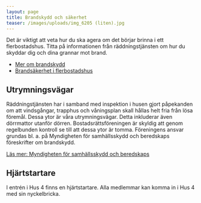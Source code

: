 ```yaml
---
layout: page
title: Brandskydd och säkerhet
teaser: /images/uploads/img_6205 (liten).jpg
---
```

Det är viktigt att veta hur du ska agera om det börjar brinna i ett flerbostadshus. Titta på informationen från räddningstjänsten om hur du skyddar dig och dina grannar mot brand.

* [Mer om brandskydd](https://www.msb.se/sv/Forebyggande/Brandskydd/)
* [Brandsäkerhet i flerbostadshus](https://www.msb.se/sv/Forebyggande/Brandskydd/Brandskydd-byggnader-och-anlaggningar/Flerbostadshus/)

## Utrymningsvägar

Räddningstjänsten har i samband med inspektion i husen gjort påpekanden om att vindsgångar, trapphus och våningsplan skall hållas helt fria från lösa föremål. Dessa ytor är våra utrymningsvägar. Detta inkluderar även dörrmattor utanför dörren.
Bostadsrättsföreningen är skyldig att genom regelbunden kontroll se till att dessa ytor är tomma. Föreningens ansvar grundas bl. a. på Myndigheten för samhällsskydd och beredskaps föreskrifter om brandskydd.

[Läs mer: Myndigheten för samhällsskydd och beredskaps](msb.se)

## Hjärtstartare

I entrén i Hus 4 finns en hjärtstartare. Alla medlemmar kan komma in i Hus 4 med sin nyckelbricka.
